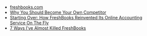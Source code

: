 - [freshbooks.com](https://www.freshbooks.com/)
- [Why You Should Become Your Own Competitor](https://www.inc.com/leigh-buchanan/why-you-should-become-your-own-competitor.html)
- [Starting Over: How FreshBooks Reinvented Its Online Accounting Service On The Fly](https://www.forbes.com/sites/boburlingham/2017/05/09/starting-over/#48b680a157ce)
- [7 Ways I’ve Almost Killed FreshBooks](https://www.freshbooks.com/blog/7-ways-ive-almost-killed-freshbooks)